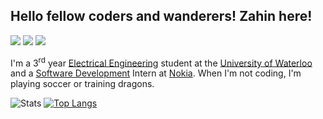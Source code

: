 ## Hello fellow coders and wanderers! Zahin here!
[![](https://img.shields.io/badge/Email-0078d4?style=flat&logo=microsoft-outlook)](mailto:zm2zaman@uwaterloo.ca)
[![](https://img.shields.io/badge/LinkedIn-0a66c2?style=flat&logo=linkedin)](https://www.linkedin.com/in/zahin-zaman)
[![](https://img.shields.io/badge/Devpost-003e54?style=flat&logo=devpost)](https://devpost.com/alvii147)

I'm a 3<sup>rd</sup> year [Electrical Engineering](https://i.kym-cdn.com/photos/images/original/001/890/988/b2f.jpg) student at the [University of Waterloo](https://i.redd.it/tdl8a93guj201.jpg) and a [Software Development](https://i.pinimg.com/originals/0e/d6/23/0ed623806cf3b9d805a8cb1e4c822daf.png) Intern at [Nokia](https://i.kym-cdn.com/photos/images/newsfeed/001/705/738/64d.jpg). When I'm not coding, I'm playing soccer or training dragons.  

![Stats](https://github-readme-stats.vercel.app/api?username=alvii147&show_icons=true&theme=onedark)
[![Top Langs](https://github-readme-stats.vercel.app/api/top-langs/?username=alvii147&layout=compact)](https://github.com/anuraghazra/github-readme-stats)
